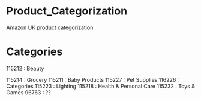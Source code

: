 # Product_Categorization
Amazon UK product categorization


# Categories
115212 : Beauty

115214 : Grocery
115211 : Baby Products
115227 : Pet Supplies
116226 : Categories
115223 : Lighting
115218 : Health & Personal Care
115232 : Toys & Games
96763 : ??
